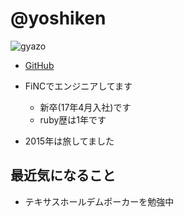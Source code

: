 # @yoshiken

![gyazo](https://gyazo.com/47ed03f54bc6d199a8a48c24c408f420.png)

* [GitHub](https://github.com/KentaYoshitani)

* FiNCでエンジニアしてます
  * 新卒(17年4月入社)です
  * ruby歴は1年です

- 2015年は旅してました

## 最近気になること

* テキサスホールデムポーカーを勉強中
